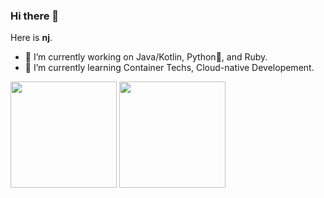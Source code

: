 ### Hi there 👋

Here is **nj**.

- 🔭 I’m currently working on Java/Kotlin, Python🐍, and Ruby.
- 🌱 I’m currently learning Container Techs, Cloud-native Developement.

<div>
  <img src="https://github-readme-stats.vercel.app/api/top-langs/?username=nianjie&layout=compact&theme=dark&bg_color=22272e&hide_border=true&langs_count=8" style="display: inline-block; height: 170px;" height="170px"/>
  <img src="https://github-readme-stats.vercel.app/api?username=nianjie&show_icons=true&theme=dark&bg_color=22272e&hide_border=true&include_all_commits=true&custom_title=nj's GitHub Status&disable_animations=true" style="display: inline-block; height: 170px" height="170px"/>
</div>

<!--
**nianjie/nianjie** is a ✨ _special_ ✨ repository because its `README.md` (this file) appears on your GitHub profile.

Here are some ideas to get you started:

- 👯 I’m looking to collaborate on ...
- 🤔 I’m looking for help with ...
- 💬 Ask me about ...
- 📫 How to reach me: ...
- 😄 Pronouns: ...
- ⚡ Fun fact: ...
-->
